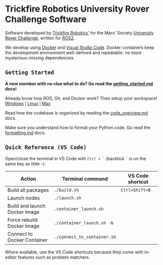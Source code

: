 # Trickfire Robotics University Rover Challenge Software
Software developed by [Trickfire Robotics'](https://www.trickfirerobotics.org/) for the Mars' Society [University Rover Challenge](https://urc.marssociety.org/), written for [ROS2](https://design.ros2.org/articles/why_ros2.html).

We develop using [Docker](<https://en.wikipedia.org/wiki/Docker_(software)>) and [Visual Studio Code](https://code.visualstudio.com/). Docker containers keep the development environment well-defined and repeatable: no more mysterious missing dependencies.

## `Getting Started`
**A new member with no clue what to do? Go read the [getting_started.md](./docs/getting_started.md) docs!**

Already know how ROS, Git, and Docker work? Then setup your workspace! [Windows](docs/install_on_windows.md) | [Linux](docs/install_on_linux.md) | [Mac](docs/installing_on_mac.md)

Read how the codebase is organized by reading the [code_overview.md](./docs/code_overview.md) docs.

Make sure you understand how to format your Python code. Go read the [formatting.md](./docs/formatting.md) docs.

## `Quick Reference (VS Code)`
Open/close the terminal in VS Code with `` Ctrl + ` `` (backtick `` ` `` is on the same key as tilde `~`).

| Action                        | Terminal command            | VS Code shortcut |
| ----------------------------- | --------------------------- | ---------------- |
| Build all packages            | `./build.sh`                | `Ctrl+Shift+B`   |
| Launch nodes                  | `./launch.sh`               |                  |
| Build and launch Docker Image | `.container_launch.sh`      |
| Force rebuild Docker Image    | `./container_launch.sh -b`  |
| Connect to Docker Container   | `./connect_to_container.sh` |

Where available, use the VS Code shortcuts because they come with in-editor features such as problem matchers.